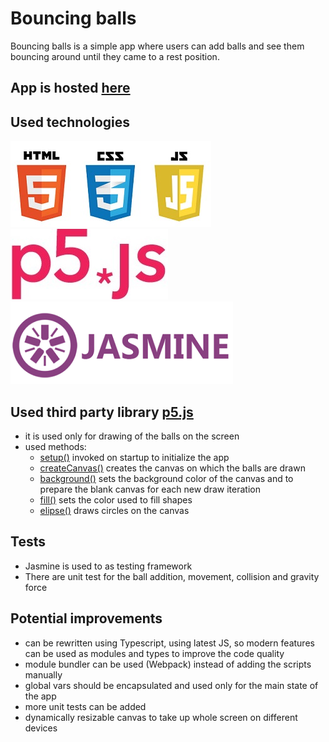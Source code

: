 # Bouncing balls

Bouncing balls is a simple app where users can add balls and see them bouncing around until they came to a rest position.

## App is hosted [here](https://kristian-mkd.github.io/bouncing-balls/)

## Used technologies

![HTML, JS, CSS](img/html_css_js_logo.jpg)  
![p5.js](img/p5js_logo.jpg)  
![jasmine](img/jasmine_logo.png)

## Used third party library [p5.js](https://p5js.org/)

- it is used only for drawing of the balls on the screen
- used methods:
  - [setup()](https://p5js.org/reference/#/p5/setup) invoked on startup to initialize the app
  - [createCanvas()](https://p5js.org/reference/#/p5/createCanvas) creates the canvas on which the balls are drawn
  - [background()](https://p5js.org/reference/#/p5/background) sets the background color of the canvas and to prepare the blank canvas for each new draw iteration
  - [fill()](https://p5js.org/reference/#/p5/fill) sets the color used to fill shapes
  - [elipse()](https://p5js.org/reference/#/p5/ellipse) draws circles on the canvas

## Tests

- Jasmine is used to as testing framework
- There are unit test for the ball addition, movement, collision and gravity force

## Potential improvements

- can be rewritten using Typescript, using latest JS, so modern features can be used as modules and types to improve the code quality
- module bundler can be used (Webpack) instead of adding the scripts manually
- global vars should be encapsulated and used only for the main state of the app
- more unit tests can be added
- dynamically resizable canvas to take up whole screen on different devices
